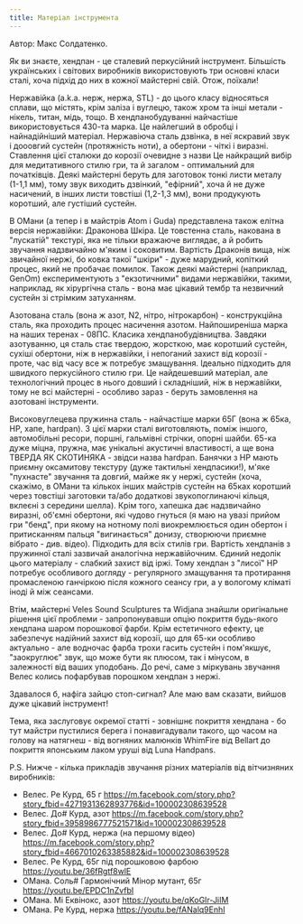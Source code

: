 ```yaml
---
title: Матеріал інструмента
---
```


Автор: Макс Солдатенко.

Як ви знаєте, хендпан - це сталевий перкусійний інструмент. Більшість українських і світових виробників використовують три основні класи сталі, хоча підхід до них в кожної майстерні свій. Отож, поїхали!

Нержавійка (a.k.a. нерж, нержа, STL) - до цього класу відносяться сплави, що містять, крім заліза і вуглецю, також хром та інші метали - нікель, титан, мідь, тощо. В хендпанобудуванні найчастіше використовується 430-та марка. Це найлегший в обробці і найнадійніший матеріал. Нержавіюча сталь дзвінка, в неї яскравий звук і дооовгий сустейн (протяжність ноти), а обертони - чіткі і виразні. Ставлення цієї сталюки до корозії очевидне з назви Це найкращий вибір для медитативного стилю гри, та й загалом - оптимальний для початківців. Деякі майстерні беруть для заготовок тонкі листи металу (1-1,1 мм), тому звук виходить дзвінкий, "ефірний", хоча й не дуже насичений, в інших листи товстіші (1,2-1,3 мм), вони продукують коротший, але густіший сустейн. 

В ОМани (а тепер і в майстрів Atom і Guda) представлена також елітна версія нержавійки: Драконова Шкіра. Це товстенна сталь, накована в "лускатій" текстурі, яка не тільки вражаюче виглядає, а й робить звучання надзвичайно м'яким і соковитим. Вартість Драконів вища, ніж звичайної нержі, бо ковка такої "шкіри" - дуже марудний, копіткий процес, який не пробачає помилок. Також деякі майстерні (наприклад, GenOm) експериментують з "екзотичними" видами нержавійки, такими, наприклад, як хірургічна сталь - вона має цікавий тембр та незвичний сустейн зі стрімким затуханням.

Азотована сталь (вона ж азот, N2, нітро, нітрокарбон) - конструкційна сталь, яка проходить процес насичення азотом. Найпоширеніша марка на наших теренах - 08ПС. Класика хендпанобудівництва. Завдяки азотуванню, ця сталь стає твердою, жорсткою, має коротший сустейн, сухіші обертони, ніж в нержавійки, і непоганий захист від корозії - проте, час від часу все ж потребує змащування. Ідеально підходить для швидкого перкусійного стилю гри. Це найдешевший матеріал, але технологічний процес в нього довший і складніший, ніж в нержавійки, тому не всі майстерні - особливо зараз - беруть замовлення на азотовані інструменти. 

Високовуглецева пружинна сталь - найчастіше марки 65Г (вона ж 65ка, HP, хапе, hardpan). З цієї марки сталі виготовляють, поміж іншого, автомобільні ресори, поршні, гальмівні стрічки, опорні шайби. 65-ка дуже міцна, пружна, має унікальні акустичні властивості, а ще вона ТВЕРДА ЯК СКОТИНЯКА - звідси назва hardpan. Банячки з HP мають приємну оксамитову текстуру (дуже тактильні хендпасики!), м'яке "пухнасте" звучання та довгий, майже як у нержі, сустейн (хоча, скажімо, в ОМани та кількох інших майстрів сустейн на 65ках коротший через товстіші заготовки та/або додаткові звукопоглинаючі кільця, вклеєні з середини шелла). Крім того, хапешка дає надзвичайно виразні, об'ємні обертони, які чудово гнуться (я маю на увазі прийом гри "бенд", при якому на нотному полі виокремлюється один обертон і притисканням пальця "вигинається" донизу, створюючи приємне вібрато - див. відео). Підходить для всіх стилів гри. Вартість хендпанів з пружинної сталі зазвичай аналогічна нержавійочним. Єдиний недолік цього матеріалу - слабкий захист від іржі. Тому хендпан з "лисої" HP потребує особливого догляду - регулярного змащування та протирання промасленою ганчіркою після кожного сеансу гри, а у вологому кліматі іноді й між сеансами.

Втім, майстерні Veles Sound Sculptures та Widjana знайшли оригінальне рішення цієї проблеми - запропонувавши опцію покриття будь-якого хендпана шаром порошкової фарби. Крім естетичного ефекту, це забезпечує надійний захист від корозії, що для 65-ки особливо актуально - але водночас фарба трохи гасить сустейн і пом'якшує, "заокруглює" звук, що може бути як плюсом, так і мінусом, в залежності від ваших уподобань. До речі, саме з міркувань звучання Велес колись пофарбував порошком хендпан з нержі.

Здавалося б, нафіга зайцю стоп-сигнал? Але маю вам сказати, вийшов дуже цікавий інструмент!

Тема, яка заслуговує окремої статті - зовнішнє покриття хендпана - бо тут майстри пустилися берега і понавигадували такого, що часом на голову на натягнеш - від вогняних малюнків WhimFire від Bellart до покриття японським лаком уруші від Luna Handpans. 

P.S. Нижче - кілька прикладів звучання різних матеріалів від вітчизняних виробників:

* Велес. Ре Курд, 65 г https://m.facebook.com/story.php?story_fbid=4271931362893776&id=100002308639528
* Велес. До# Курд, азот https://m.facebook.com/story.php?story_fbid=3958986777521571&id=100002308639528
* Велес. До# Курд, нержа (на першому відео) https://m.facebook.com/story.php?story_fbid=4667010263385882&id=100002308639528
* Велес. Ре Курд, 65г під порошковою фарбою https://youtu.be/36fRgtf8wlE
* ОМана. Соль# Гармонічний Мінор мутант, 65г https://youtu.be/EPDC1nZvfbI
* ОМана. Мі Еквінокс, азот https://youtu.be/qKoGIr-JiIM
* ОМана. Ре Курд, нержа https://youtu.be/fANalq9EnhI
